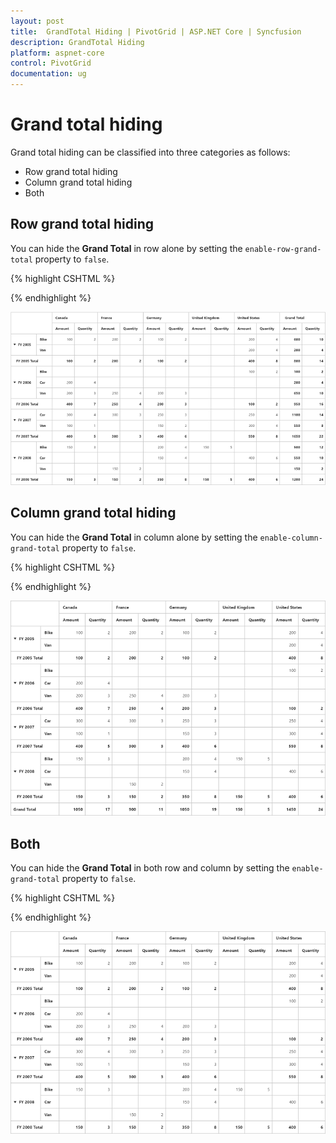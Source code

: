 ```yaml
---
layout: post
title:  GrandTotal Hiding | PivotGrid | ASP.NET Core | Syncfusion
description: GrandTotal Hiding
platform: aspnet-core
control: PivotGrid
documentation: ug
---
```


# Grand total hiding

Grand total hiding can be classified into three categories as follows:

* Row grand total hiding
* Column grand total hiding
* Both

## Row grand total hiding

You can hide the **Grand Total** in row alone by setting the `enable-row-grand-total` property to `false`.

{% highlight CSHTML %}

<ej-pivot-grid id="PivotGrid1" enable-row-grand-total="false"></ej-pivot-grid>

{% endhighlight %}

![Hiding row totals in ASP NET Core pivot grid control](GrandTotal-Hiding_images/enableRowGrandTotal.png)

## Column grand total hiding

You can hide the **Grand Total** in column alone by setting the `enable-column-grand-total` property to `false`.

{% highlight CSHTML %}

<ej-pivot-grid id="PivotGrid1" enable-column-grand-total="false"></ej-pivot-grid>

{% endhighlight %}

![Hiding column totals in ASP NET Core pivot grid control](GrandTotal-Hiding_images/enableColumnGrandTotal.png)

## Both

You can hide the **Grand Total** in both row and column by setting the `enable-grand-total` property to `false`.

{% highlight CSHTML %}

<ej-pivot-grid id="PivotGrid1" enable-grand-total="false"></ej-pivot-grid>

{% endhighlight %}

![Hiding totals in ASP NET Core pivot grid control](GrandTotal-Hiding_images/enableGrandTotal.png)